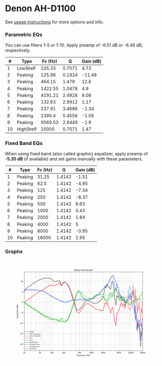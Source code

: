 # Denon AH-D1100
See [usage instructions](https://github.com/jaakkopasanen/AutoEq#usage) for more options and info.

### Parametric EQs
You can use filters 1-5 or 1-10. Apply preamp of -6.51 dB or -6.46 dB, respectively.

|   # | Type      |   Fc (Hz) |      Q |   Gain (dB) |
|-----|-----------|-----------|--------|-------------|
|   1 | LowShelf  |    105.33 | 0.7071 |        4.73 |
|   2 | Peaking   |    125.96 | 0.1924 |      -11.48 |
|   3 | Peaking   |    464.15 | 1.479  |       12.8  |
|   4 | Peaking   |   1422.55 | 1.0478 |        4.9  |
|   5 | Peaking   |   4191.21 | 2.4928 |        6.08 |
|   6 | Peaking   |    132.63 | 2.9912 |        1.17 |
|   7 | Peaking   |    237.91 | 3.4686 |       -1.34 |
|   8 | Peaking   |   2390.4  | 5.4556 |       -1.06 |
|   9 | Peaking   |   9569.53 | 2.6449 |       -1.9  |
|  10 | HighShelf |  10000    | 0.7071 |        1.47 |

### Fixed Band EQs
When using fixed band (also called graphic) equalizer, apply preamp of **-5.35 dB** (if available) and set gains manually with these parameters.

|   # | Type    |   Fc (Hz) |      Q |   Gain (dB) |
|-----|---------|-----------|--------|-------------|
|   1 | Peaking |     31.25 | 1.4142 |       -1.51 |
|   2 | Peaking |     62.5  | 1.4142 |       -4.95 |
|   3 | Peaking |    125    | 1.4142 |       -7.34 |
|   4 | Peaking |    250    | 1.4142 |       -8.37 |
|   5 | Peaking |    500    | 1.4142 |        6.63 |
|   6 | Peaking |   1000    | 1.4142 |        0.43 |
|   7 | Peaking |   2000    | 1.4142 |        1.84 |
|   8 | Peaking |   4000    | 1.4142 |        5    |
|   9 | Peaking |   8000    | 1.4142 |       -0.95 |
|  10 | Peaking |  16000    | 1.4142 |        1.95 |

### Graphs
![](./Denon%20AH-D1100.png)
